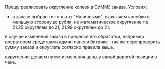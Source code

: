 Прошу реализовать округление копеек в СУММЕ  заказа.
Условия:

- в заказе выбран тип оплаты "Наличными", округляем копейки в меньшую сторону до рубля, не математическое округление т.е. 21.25 округляем до 21, 21.99 округляем до 21.


в случае изменения заказа в процессе его обработки, например оператором средствами админ панели битрикс - так же перепроверить сумму заказа и округлить согласно правила выше.

округление делаем путем изменения цены у самой дорогой позиции в чеке.
